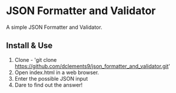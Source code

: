 # JSON Formatter and Validator

A simple JSON Formatter and Validator.

##  Install & Use

1. Clone - 'git clone https://github.com/dclements9/json_formatter_and_validator.git'
2. Open index.html in a web browser.
3. Enter the possible JSON input
4. Dare to find out the answer!
